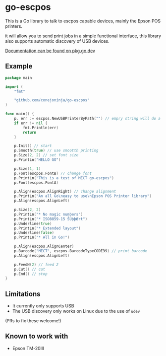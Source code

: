 # go-escpos
This is a Go library to talk to escpos capable devices, mainly the Epson POS printers. 

it will allow you to send print jobs in a simple functional interface, this library also supports automatic discovery of USB devices.

[Documentation can be found on pkg.go.dev](https://pkg.go.dev/github.com/conejoninja/go-escpos)

## Example

```go
package main

import (
	"fmt"

	"github.com/conejoninja/go-escpos"
)

func main() {
	p, err := escpos.NewUSBPrinterByPath("") // empry string will do a self discovery
	if err != nil {
		fmt.Println(err)
		return
	}

	p.Init() // start 
	p.Smooth(true) // use smootth printing
	p.Size(2, 2) // set font size
	p.PrintLn("HELLO GO")

	p.Size(1, 1)
	p.Font(escpos.FontB) // change font
	p.PrintLn("This is a test of MECT go-escpos")
	p.Font(escpos.FontA)

	p.Align(escpos.AlignRight) // change alignment
	p.PrintLn("An all Go\neasy to use\nEpson POS Printer library")
	p.Align(escpos.AlignLeft)

	p.Size(2, 2)
	p.PrintLn("* No magic numbers")
	p.PrintLn("* ISO8859-15 ŠÙþþØrt")
	p.Underline(true)
	p.PrintLn("* Extended layout")
	p.Underline(false)
	p.PrintLn("* All in Go!")

	p.Align(escpos.AlignCenter)
	p.Barcode("MECT", escpos.BarcodeTypeCODE39) // print barcode
	p.Align(escpos.AlignLeft)

	p.FeedN(2) // feed 2
	p.Cut() // cut
	p.End() // stop
}

```

## Limitations
* It currently only supports USB
* The USB discovery only works on Linux due to the use of `udev`

(PRs to fix these welcome!)

## Known to work with
* Epson TM-20III